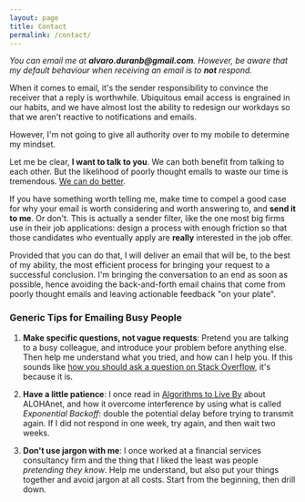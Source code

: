```yaml
---
layout: page
title: Contact
permalink: /contact/
---
```


*You can email me at __alvaro.duranb@gmail.com__. However, be aware that my default behaviour when receiving an email is to __not__ respond.*

When it comes to email, it's the sender responsibility to convince the receiver that a reply is worthwhile. Ubiquitous email access is engrained in our habits, and we have almost lost the ability to redesign our workdays so that we aren't reactive to notifications and emails.

However, I'm not going to give all authority over to my mobile to determine my mindset.

Let me be clear, __I want to talk to you__. We can both benefit from talking to each other. But the likelihood of poorly thought emails to waste our time is tremendous. [We can do better](/2018/08/deep-work).

If you have something worth telling me, make time to compel a good case for why your email is worth considering and worth answering to, and __send it to me__. Or don't. This is actually a sender filter, like the one most big firms use in their job applications: design a process with enough friction so that those candidates who eventually apply are __really__ interested in the job offer.

Provided that you can do that, I will deliver an email that will be, to the best of my ability, the most efficient process for bringing your request to a successful conclusion. I'm bringing the conversation to an end as soon as possible, hence avoiding the back-and-forth email chains that come from poorly thought emails and leaving actionable feedback "on your plate".

### Generic Tips for Emailing Busy People

1. __Make specific questions, not vague requests__: Pretend you are talking to a busy colleague, and introduce your problem before anything else. Then help me understand what you tried, and how can I help you. If this sounds like [how you should ask a question on Stack Overflow](https://stackoverflow.com/help/how-to-ask), it's because it is.

2. __Have a little patience__: I once read in [Algorithms to Live By](https://www.amazon.com/Algorithms-Live-Computer-Science-Decisions/dp/1627790365) about ALOHAnet, and how it overcome interference by using what is called _Exponential Backoff_: double the potential delay before trying to transmit again. If I did not respond in one week, try again, and then wait two weeks.

3. __Don't use jargon with me__: I once worked at a financial services consultancy firm and the thing that I liked the least was people _pretending they know_. Help me understand, but also put your things together and avoid jargon at all costs. Start from the beginning, then drill down.
